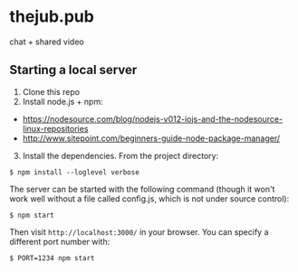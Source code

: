 # thejub.pub
chat + shared video

## Starting a local server
1. Clone this repo
2. Install node.js + npm:
 * https://nodesource.com/blog/nodejs-v012-iojs-and-the-nodesource-linux-repositories
 * http://www.sitepoint.com/beginners-guide-node-package-manager/
3. Install the dependencies. From the project directory:
```
$ npm install --loglevel verbose
```
The server can be started with the following command (though it won't work well without a file called config.js, which is not under source control):
```
$ npm start
```
Then visit `http://localhost:3000/` in your browser. You can specify a different port number with:
```
$ PORT=1234 npm start
```
